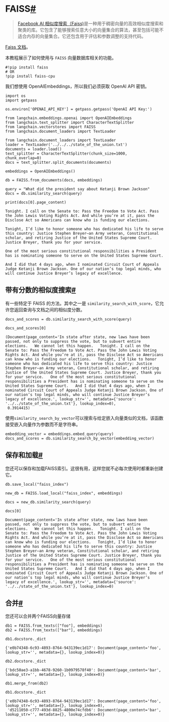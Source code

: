 

FAISS[#](#faiss "到此标题的永久链接")
============================

> 
> [Facebook AI 相似度搜索（Faiss)](https://engineering.fb.com/2017/03/29/data-infrastructure/faiss-a-library-for-efficient-similarity-search/)是一种用于稠密向量的高效相似度搜索和聚类的库。它包含了能够搜索任意大小的向量集合的算法，甚至包括可能不适合内存的向量集合。它还包含用于评估和参数调整的支持代码。
> 
> 
> 

[Faiss 文档](https://faiss.ai/)。

本教程展示了如何使用与 `FAISS` 向量数据库相关的功能。

```
#!pip install faiss
# OR
!pip install faiss-cpu

```

我们想使用 OpenAIEmbeddings，所以我们必须获取 OpenAI API 密钥。

```
import os
import getpass

os.environ['OPENAI_API_KEY'] = getpass.getpass('OpenAI API Key:')

```

```
from langchain.embeddings.openai import OpenAIEmbeddings
from langchain.text_splitter import CharacterTextSplitter
from langchain.vectorstores import FAISS
from langchain.document_loaders import TextLoader

```

```
from langchain.document_loaders import TextLoader
loader = TextLoader('../../../state_of_the_union.txt')
documents = loader.load()
text_splitter = CharacterTextSplitter(chunk_size=1000, chunk_overlap=0)
docs = text_splitter.split_documents(documents)

embeddings = OpenAIEmbeddings()

```

```
db = FAISS.from_documents(docs, embeddings)

query = "What did the president say about Ketanji Brown Jackson"
docs = db.similarity_search(query)

```

```
print(docs[0].page_content)

```

```
Tonight. I call on the Senate to: Pass the Freedom to Vote Act. Pass the John Lewis Voting Rights Act. And while you’re at it, pass the Disclose Act so Americans can know who is funding our elections. 

Tonight, I’d like to honor someone who has dedicated his life to serve this country: Justice Stephen Breyer—an Army veteran, Constitutional scholar, and retiring Justice of the United States Supreme Court. Justice Breyer, thank you for your service. 

One of the most serious constitutional responsibilities a President has is nominating someone to serve on the United States Supreme Court. 

And I did that 4 days ago, when I nominated Circuit Court of Appeals Judge Ketanji Brown Jackson. One of our nation’s top legal minds, who will continue Justice Breyer’s legacy of excellence.

```

带有分数的相似度搜索[#](#similarity-search-with-score "到此标题的永久链接")
--------------------------------------------------------

有一些特定于 FAISS 的方法。其中之一是 `similarity_search_with_score`，它允许您返回查询与文档之间的相似度分数。

```
docs_and_scores = db.similarity_search_with_score(query)

```

```
docs_and_scores[0]

```

```
(Document(page_content='In state after state, new laws have been passed, not only to suppress the vote, but to subvert entire elections.   We cannot let this happen.   Tonight. I call on the Senate to: Pass the Freedom to Vote Act. Pass the John Lewis Voting Rights Act. And while you’re at it, pass the Disclose Act so Americans can know who is funding our elections.   Tonight, I’d like to honor someone who has dedicated his life to serve this country: Justice Stephen Breyer—an Army veteran, Constitutional scholar, and retiring Justice of the United States Supreme Court. Justice Breyer, thank you for your service.   One of the most serious constitutional responsibilities a President has is nominating someone to serve on the United States Supreme Court.   And I did that 4 days ago, when I nominated Circuit Court of Appeals Judge Ketanji Brown Jackson. One of our nation’s top legal minds, who will continue Justice Breyer’s legacy of excellence.', lookup_str='', metadata={'source': '../../state_of_the_union.txt'}, lookup_index=0),
 0.3914415)

```

使用`similarity_search_by_vector`可以搜索与给定嵌入向量类似的文档，该函数接受嵌入向量作为参数而不是字符串。

```
embedding_vector = embeddings.embed_query(query)
docs_and_scores = db.similarity_search_by_vector(embedding_vector)

```

保存和加载[#](#saving-and-loading "本节标题的永久链接")
-----------------------------------------

您还可以保存和加载FAISS索引。这很有用，这样您就不必每次使用时都重新创建它。

```
db.save_local("faiss_index")

```

```
new_db = FAISS.load_local("faiss_index", embeddings)

```

```
docs = new_db.similarity_search(query)

```

```
docs[0]

```

```
Document(page_content='In state after state, new laws have been passed, not only to suppress the vote, but to subvert entire elections.   We cannot let this happen.   Tonight. I call on the Senate to: Pass the Freedom to Vote Act. Pass the John Lewis Voting Rights Act. And while you’re at it, pass the Disclose Act so Americans can know who is funding our elections.   Tonight, I’d like to honor someone who has dedicated his life to serve this country: Justice Stephen Breyer—an Army veteran, Constitutional scholar, and retiring Justice of the United States Supreme Court. Justice Breyer, thank you for your service.   One of the most serious constitutional responsibilities a President has is nominating someone to serve on the United States Supreme Court.   And I did that 4 days ago, when I nominated Circuit Court of Appeals Judge Ketanji Brown Jackson. One of our nation’s top legal minds, who will continue Justice Breyer’s legacy of excellence.', lookup_str='', metadata={'source': '../../state_of_the_union.txt'}, lookup_index=0)

```

合并[#](#merging "本节标题的永久链接")
---------------------------

您还可以合并两个FAISS向量存储

```
db1 = FAISS.from_texts(["foo"], embeddings)
db2 = FAISS.from_texts(["bar"], embeddings)

```

```
db1.docstore._dict

```

```
{'e0b74348-6c93-4893-8764-943139ec1d17': Document(page_content='foo', lookup_str='', metadata={}, lookup_index=0)}

```

```
db2.docstore._dict

```

```
{'bdc50ae3-a1bb-4678-9260-1b0979578f40': Document(page_content='bar', lookup_str='', metadata={}, lookup_index=0)}

```

```
db1.merge_from(db2)

```

```
db1.docstore._dict

```

```
{'e0b74348-6c93-4893-8764-943139ec1d17': Document(page_content='foo', lookup_str='', metadata={}, lookup_index=0),
 'd5211050-c777-493d-8825-4800e74cfdb6': Document(page_content='bar', lookup_str='', metadata={}, lookup_index=0)}

```

